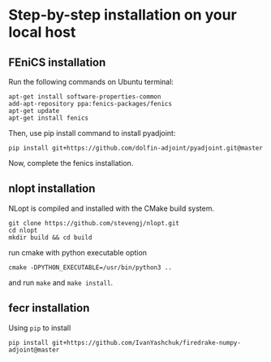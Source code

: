 # Step-by-step installation on your local host

## FEniCS installation
Run the following commands on Ubuntu terminal:

```
apt-get install software-properties-common
add-apt-repository ppa:fenics-packages/fenics
apt-get update
apt-get install fenics
```

Then, use pip install command to install pyadjoint:

```
pip install git+https://github.com/dolfin-adjoint/pyadjoint.git@master
```

Now, complete the fenics installation.

## nlopt installation

NLopt is compiled and installed with the CMake build system.

```
git clone https://github.com/stevengj/nlopt.git
cd nlopt
mkdir build && cd build
```

run cmake with python executable option

```
cmake -DPYTHON_EXECUTABLE=/usr/bin/python3 ..
```

and run `make` and `make install`.

## fecr installation

Using `pip` to install

```
pip install git+https://github.com/IvanYashchuk/firedrake-numpy-adjoint@master
```




